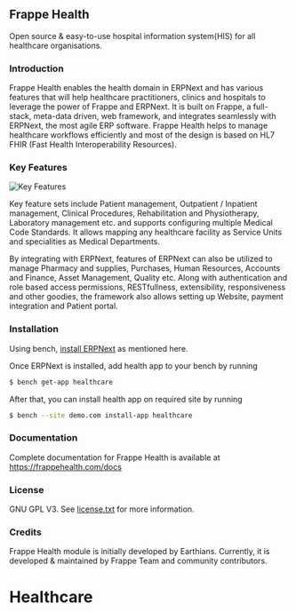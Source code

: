 ## Frappe Health

Open source & easy-to-use hospital information system(HIS) for all healthcare organisations.


### Introduction

Frappe Health enables the health domain in ERPNext and has various features that will help healthcare practitioners, clinics and hospitals to leverage the power of Frappe and ERPNext. It is built on Frappe, a full-stack, meta-data driven, web framework, and integrates seamlessly with ERPNext, the most agile ERP software. Frappe Health helps to manage healthcare workflows efficiently and most of the design is based on HL7 FHIR (Fast Health Interoperability Resources).


### Key Features

![Key Features](https://raw.githubusercontent.com/frappe/health/develop/key-features.png)

Key feature sets include Patient management, Outpatient / Inpatient management, Clinical Procedures, Rehabilitation and Physiotherapy, Laboratory management etc. and supports configuring multiple Medical Code Standards. It allows mapping any healthcare facility as Service Units and specialities as Medical Departments.

By integrating with ERPNext, features of ERPNext can also be utilized to manage Pharmacy and supplies, Purchases, Human Resources, Accounts and Finance, Asset Management, Quality etc. Along with authentication and role based access permissions, RESTfullness, extensibility, responsiveness and other goodies, the framework also allows setting up Website, payment integration and Patient portal.


### Installation

Using bench, [install ERPNext](https://github.com/frappe/bench#installation) as mentioned here.

Once ERPNext is installed, add health app to your bench by running

```sh
$ bench get-app healthcare
```

After that, you can install health app on required site by running

```sh
$ bench --site demo.com install-app healthcare
```


### Documentation

Complete documentation for Frappe Health is available at https://frappehealth.com/docs


### License

GNU GPL V3. See [license.txt](https://github.com/frappe/health/blob/develop/license.txt) for more information.


### Credits

Frappe Health module is initially developed by Earthians. Currently, it is developed & maintained by Frappe Team and community contributors.
# Healthcare
